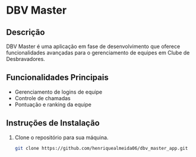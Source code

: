 # DBV Master

## Descrição

DBV Master é uma aplicação em fase de desenvolvimento que oferece funcionalidades avançadas para o gerenciamento de equipes em Clube de Desbravadores.

## Funcionalidades Principais

- Gerenciamento de logins de equipe
- Controle de chamadas
- Pontuação e ranking da equipe

## Instruções de Instalação

1. Clone o repositório para sua máquina.
   ```bash
   git clone https://github.com/henriquealmeida06/dbv_master_app.git
